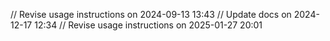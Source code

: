 // Revise usage instructions on 2024-09-13 13:43
// Update docs on 2024-12-17 12:34
// Revise usage instructions on 2025-01-27 20:01
